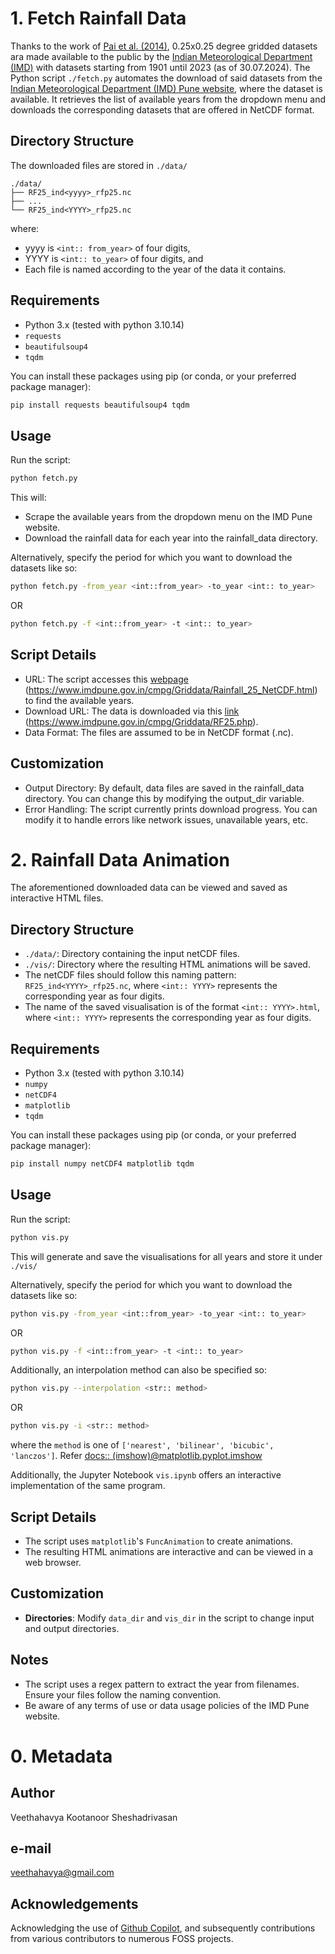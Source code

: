 # 1. Fetch Rainfall Data
Thanks to the work of [Pai et al. (2014)](https://www.imdpune.gov.in/cmpg/Griddata/ref_paper_MAUSAM.pdf), 0.25x0.25 degree gridded datasets ara made available to the public by the [Indian Meteorological Department (IMD)](https://mausam.imd.gov.in/) with datasets starting from 1901 until 2023 (as of 30.07.2024).
The Python script `./fetch.py` automates the download of said datasets from the [Indian Meteorological Department (IMD) Pune website](https://www.imdpune.gov.in/cmpg/Griddata/Rainfall_25_NetCDF.html), where the dataset is available. It retrieves the list of available years from the dropdown menu and downloads the corresponding datasets that are offered in NetCDF format.


## Directory Structure
The downloaded files are stored in `./data/`
```
./data/
├── RF25_ind<yyyy>_rfp25.nc
├── ...
└── RF25_ind<YYYY>_rfp25.nc
```
where:
- yyyy is `<int:: from_year>` of four digits, 
- YYYY is `<int:: to_year>` of four digits, and
- Each file is named according to the year of the data it contains.


## Requirements
- Python 3.x (tested with python 3.10.14)
- `requests`
- `beautifulsoup4`
- `tqdm`

You can install these packages using pip (or conda, or your preferred package manager):
```bash
pip install requests beautifulsoup4 tqdm
```


## Usage
Run the script:
```bash
python fetch.py
```

This will:
- Scrape the available years from the dropdown menu on the IMD Pune website.
- Download the rainfall data for each year into the rainfall_data directory.

Alternatively, specify the period for which you want to download the datasets like so:
```bash
python fetch.py -from_year <int::from_year> -to_year <int:: to_year>
```
OR
```bash
python fetch.py -f <int::from_year> -t <int:: to_year>
```


## Script Details
- URL: The script accesses this [webpage](https://www.imdpune.gov.in/cmpg/Griddata/Rainfall_25_NetCDF.html) (https://www.imdpune.gov.in/cmpg/Griddata/Rainfall_25_NetCDF.html) to find the available years.
- Download URL: The data is downloaded via this [link](https://www.imdpune.gov.in/cmpg/Griddata/RF25.php) (https://www.imdpune.gov.in/cmpg/Griddata/RF25.php).
- Data Format: The files are assumed to be in NetCDF format (.nc).


## Customization
- Output Directory: By default, data files are saved in the rainfall_data directory. You can change this by modifying the output_dir variable.
- Error Handling: The script currently prints download progress. You can modify it to handle errors like network issues, unavailable years, etc.



# 2. Rainfall Data Animation
The aforementioned downloaded data can be viewed and saved as interactive HTML files. 

## Directory Structure
- `./data/`: Directory containing the input netCDF files.
- `./vis/`: Directory where the resulting HTML animations will be saved.
- The netCDF files should follow this naming pattern: `RF25_ind<YYYY>_rfp25.nc`, where `<int:: YYYY>` represents the corresponding year as four digits.
- The name of the saved visualisation is of the format `<int:: YYYY>.html`, where `<int:: YYYY>` represents the corresponding year as four digits.


## Requirements
- Python 3.x (tested with python 3.10.14)
- `numpy`
- `netCDF4`
- `matplotlib`
- `tqdm`

You can install these packages using pip (or conda, or your preferred package manager):
```bash
pip install numpy netCDF4 matplotlib tqdm
```


## Usage
Run the script:
```bash
python vis.py
```
This will generate and save the visualisations for all years and store it under `./vis/`

Alternatively, specify the period for which you want to download the datasets like so:
```bash
python vis.py -from_year <int::from_year> -to_year <int:: to_year>
```
OR
```bash
python vis.py -f <int::from_year> -t <int:: to_year>
```

Additionally, an interpolation method can also be specified so:
```bash
python vis.py --interpolation <str:: method>
```
OR
```bash
python vis.py -i <str:: method>
```
where the `method` is one of `['nearest', 'bilinear', 'bicubic', 'lanczos']`.
Refer [docs:: (imshow)@matplotlib.pyplot.imshow](https://matplotlib.org/stable/api/_as_gen/matplotlib.pyplot.imshow.html#matplotlib-pyplot-imshow)

Additionally, the Jupyter Notebook `vis.ipynb` offers an interactive implementation of the same program.


## Script Details
- The script uses `matplotlib`'s `FuncAnimation` to create animations.
- The resulting HTML animations are interactive and can be viewed in a web browser.


## Customization
- **Directories**: Modify `data_dir` and `vis_dir` in the script to change input and output directories.


## Notes
- The script uses a regex pattern to extract the year from filenames. Ensure your files follow the naming convention.
- Be aware of any terms of use or data usage policies of the IMD Pune website.


# 0. Metadata
## Author
Veethahavya Kootanoor Sheshadrivasan
## e-mail
veethahavya@gmail.com
## Acknowledgements
Acknowledging the use of [Github Copilot](https://github.com/features/copilot), and subsequently contributions from various contributors to numerous FOSS projects.